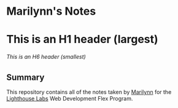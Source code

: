 # Marilynn's Notes
# This is an H1 header (largest)
###### This is an H6 header (smallest)

## Summary

This repository contains all of the notes taken by [Marilynn](https://github.com/Marilynn-Stone) for the [Lighthouse Labs](https://www.lighthouselabs.ca/) Web Development Flex Program.